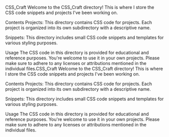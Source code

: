 CSS_Craft
Welcome to the CSS_Craft directory! This is where I store the CSS code snippets and projects I've been working on.

Contents
Projects: This directory contains CSS code for projects. Each project is organized into its own subdirectory with a descriptive name.

Snippets: This directory includes small CSS code snippets and templates for various styling purposes.

Usage
The CSS code in this directory is provided for educational and reference purposes. You're welcome to use it in your own projects. Please make sure to adhere to any licenses or attributions mentioned in the individual files.CSS_Craft
Welcome to the CSS_Craft directory! This is where I store the CSS code snippets and projects I've been working on.

Contents
Projects: This directory contains CSS code for projects. Each project is organized into its own subdirectory with a descriptive name.

Snippets: This directory includes small CSS code snippets and templates for various styling purposes.

Usage
The CSS code in this directory is provided for educational and reference purposes. You're welcome to use it in your own projects. Please make sure to adhere to any licenses or attributions mentioned in the individual files.
